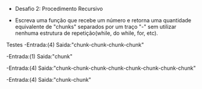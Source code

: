 - Desafio 2: Procedimento Recursivo

- Escreva uma função que recebe um número e retorna uma quantidade equivalente de "chunks" separados por um traço "-" sem utilizar nenhuma estrutura de repetição(while, do while, for, etc).

Testes
-Entrada:(4)
Saida:"chunk-chunk-chunk-chunk"

-Entrada:(1)
Saida:"chunk"

-Entrada:(4)
Saida:"chunk-chunk-chunk-chunk-chunk-chunk-chunk-chunk"

-Entrada:(4)
Saida:"chunk-chunk"
